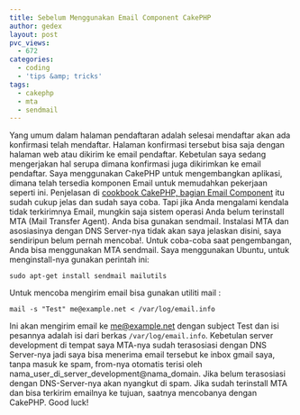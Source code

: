 ```yaml
---
title: Sebelum Menggunakan Email Component CakePHP
author: gedex
layout: post
pvc_views:
  - 672
categories:
  - coding
  - 'tips &amp; tricks'
tags:
  - cakephp
  - mta
  - sendmail
---
```


Yang umum dalam halaman pendaftaran adalah selesai mendaftar akan ada konfirmasi telah mendaftar. Halaman konfirmasi tersebut bisa saja dengan halaman web atau dikirim ke email pendaftar. Kebetulan saya sedang mengerjakan hal serupa dimana konfirmasi juga dikirimkan ke email pendaftar. Saya menggunakan CakePHP untuk mengembangkan aplikasi, dimana telah tersedia komponen Email untuk memudahkan pekerjaan seperti ini. Penjelasan di [cookbook CakePHP, bagian Email Component][1] itu sudah cukup jelas dan sudah saya coba. Tapi jika Anda mengalami kendala tidak terkirimnya Email, mungkin saja sistem operasi Anda belum terinstall MTA (Mail Transfer Agent). Anda bisa gunakan sendmail. Instalasi MTA dan asosiasinya dengan DNS Server-nya tidak akan saya jelaskan disini, saya sendiripun belum pernah mencoba!. Untuk coba-coba saat pengembangan, Anda bisa menggunakan MTA sendmail. Saya menggunakan Ubuntu, untuk menginstall-nya gunakan perintah ini:

 [1]: http://book.cakephp.org/view/176/Email

`sudo apt-get install sendmail mailutils`

Untuk mencoba mengirim email bisa gunakan utiliti mail :

`mail -s "Test" me@example.net < /var/log/email.info`

Ini akan mengirim email ke me@example.net dengan subject Test dan isi pesannya adalah isi dari berkas `/var/log/email.info`. Kebetulan server development di tempat saya MTA-nya sudah terasosiasi dengan DNS Server-nya jadi saya bisa menerima email tersebut ke inbox gmail saya, tanpa masuk ke spam, from-nya otomatis terisi oleh nama_user_di_server_development@nama_domain. Jika belum terasosiasi dengan DNS-Server-nya akan nyangkut di spam. Jika sudah terinstall MTA dan bisa terkirim emailnya ke tujuan, saatnya mencobanya dengan CakePHP. Good luck!
